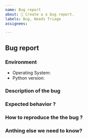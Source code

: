 ```yaml
---
name: Bug report
about: 🐛 Create a a bug report.
labels: Bug, Needs Triage
assignees:

---
```


## Bug report

### Environment
- Operating System:
- Python version:

### Description of the bug
<!-- A clear and concise description of what the bug is. -->

### Expected behavior ?
<!-- A clear and concise description of what you expected to happen. -->

### How to reproduce the the bug ?
<!-- Steps to reproduce the issue. -->

### Anthing else we need to know?
<!-- Add any other additional details about the issue. -->
